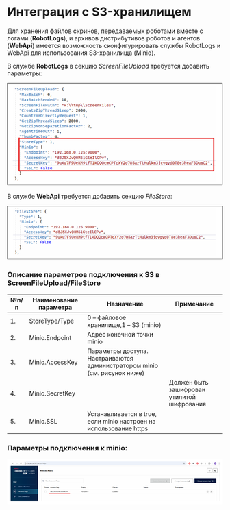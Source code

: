 # Интеграция с S3-хранилищем

Для хранения файлов скринов, передаваемых роботами вместе с логами (**RobotLogs**), и архивов дистрибутивов роботов и агентов (**WebApi**) имеется возможность сконфигурировать службы RobotLogs и WebApi 
для использования S3-хранилища (Minio).

В службе **RobotLogs** в секцию *ScreenFileUpload* требуется добавить параметры: 

![](../../orchestrator-new/resources/fine-tuning/s3-storage-integration1.PNG)

В службе **WebApi** требуется добавить секцию *FileStore*:

![](../../orchestrator-new/resources/fine-tuning/s3-storage-integration2.PNG)

### Описание параметров подключения к S3 в ScreenFileUpload/FileStore

| №п/п | Наименование параметра | Назначение | Примечание |
| --- | --- | --- | --- |
| 1. | StoreType/Type | 0 – файловое хранилище,1 – S3 (minio) |  |
| 2. | Minio.Endpoint | Адрес конечной точки minio |  |
| 3. | Minio.AccessKey | Параметры доступа. Настраиваются администратором minio (см. рисунок ниже) |  |
| 4. | Minio.SecretKey |  | Должен быть зашифрован утилитой шифрования |
| 5. | Minio.SSL | Устанавливается в true, если minio настроен на использование https |  |

### Параметры подключения к minio:

![](../../orchestrator-new/resources/fine-tuning/s3-storage-integration3.PNG)
